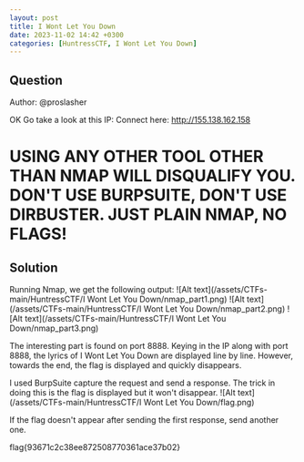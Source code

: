 ```yaml
---
layout: post
title: I Wont Let You Down
date: 2023-11-02 14:42 +0300
categories: [HuntressCTF, I Wont Let You Down]
---
```

## Question
Author: @proslasher

OK Go take a look at this IP:
Connect here: http://155.138.162.158
# USING ANY OTHER TOOL OTHER THAN NMAP WILL DISQUALIFY YOU. DON'T USE BURPSUITE, DON'T USE DIRBUSTER. JUST PLAIN NMAP, NO FLAGS!

## Solution
Running Nmap, we get the following output:
![Alt text](/assets/CTFs-main/HuntressCTF/I Wont Let You Down/nmap_part1.png)
![Alt text](/assets/CTFs-main/HuntressCTF/I Wont Let You Down/nmap_part2.png)
![Alt text](/assets/CTFs-main/HuntressCTF/I Wont Let You Down/nmap_part3.png)

The interesting part is found on port 8888. Keying in the IP along with port 8888, the lyrics of I Wont Let You Down are displayed line by line. However, towards the end, the flag is displayed and quickly disappears.

I used BurpSuite capture the request and send a response. The trick in doing this is the flag is displayed but it won't disappear.
![Alt text](/assets/CTFs-main/HuntressCTF/I Wont Let You Down/flag.png)

If the flag doesn't appear after sending the first response, send another one.


flag{93671c2c38ee872508770361ace37b02}

